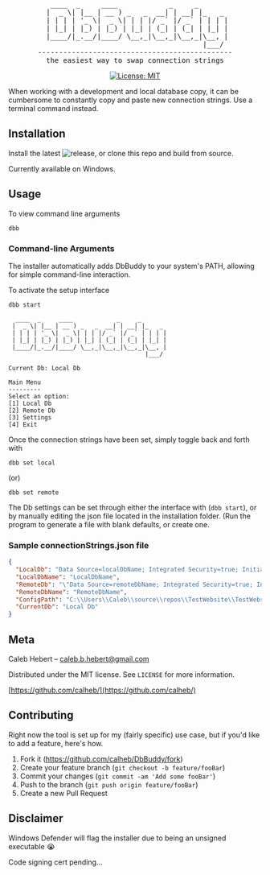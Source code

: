 <div align="center">

<pre>
  ____  _     ____            _     _       
 |  _ \| |__ | __ ) _   _  __| | __| |_   _ 
 | | | | '_ \|  _ \| | | |/ _` |/ _` | | | |
 | |_| | |_) | |_) | |_| | (_| | (_| | |_| |
 |____/|_.__/|____/ \__,_|\__,_|\__,_|\__, |
                                      |___/ 
----------------------------------------------
the easiest way to swap connection strings
</pre>

[![License: MIT](https://img.shields.io/badge/License-MIT-yellow.svg)](https://opensource.org/licenses/MIT)

</div>

When working with a development and local database copy, it can be cumbersome to constantly copy and paste new connection strings.
Use a terminal command instead.

## Installation

Install the latest ![release](https://github.com/calheb/DbBuddy/releases/), or clone this repo and build from source.
<p>Currently available on Windows.</p>

## Usage
To view command line arguments

```
dbb
```

### Command-line Arguments
The installer automatically adds DbBuddy to your system's PATH, allowing for simple command-line interaction.

To activate the setup interface
```
dbb start
```
```
  ____  _     ____            _     _
 |  _ \| |__ | __ ) _   _  __| | __| |_   _
 | | | | '_ \|  _ \| | | |/ _` |/ _` | | | |
 | |_| | |_) | |_) | |_| | (_| | (_| | |_| |
 |____/|_.__/|____/ \__,_|\__,_|\__,_|\__, |
                                      |___/

Current Db: Local Db

Main Menu
---------
Select an option:
[1] Local Db
[2] Remote Db
[3] Settings
[4] Exit

```
Once the connection strings have been set, simply toggle back and forth with 

```
dbb set local
```

(or)

```
dbb set remote
```

The Db settings can be set through either the interface with (```dbb start```), or by manually editing the json file located in the installation folder.
(Run the program to generate a file with blank defaults, or create one.

### Sample connectionStrings.json file

```json
{
  "LocalDb": "Data Source=localDbName; Integrated Security=true; Initial Catalog=YourDatabaseName; uid=YourUserName; Password=yourPassword;",
  "LocalDbName": "LocalDbName",
  "RemoteDb": "\"Data Source=remoteDbName; Integrated Security=true; Initial Catalog=YourDatabaseName; uid=YourUserName; Password=yourPassword;\"",
  "RemoteDbName": "RemoteDbName",
  "ConfigPath": "C:\\Users\\Caleb\\source\\repos\\TestWebsite\\TestWebsite\\Web.config",
  "CurrentDb": "Local Db"
}
```

## Meta

Caleb Hebert – caleb.b.hebert@gmail.com

Distributed under the MIT license. See `LICENSE` for more information.

[https://github.com/calheb/](https://github.com/calheb/)

## Contributing
Right now the tool is set up for my (fairly specific) use case, but if you'd like to add a feature, here's how.
1. Fork it (<https://github.com/calheb/DbBuddy/fork>)
2. Create your feature branch (`git checkout -b feature/fooBar`)
3. Commit your changes (`git commit -am 'Add some fooBar'`)
4. Push to the branch (`git push origin feature/fooBar`)
5. Create a new Pull Request

## Disclaimer
Windows Defender will flag the installer due to being an unsigned executable 😭
<p>Code signing cert pending...</p>
